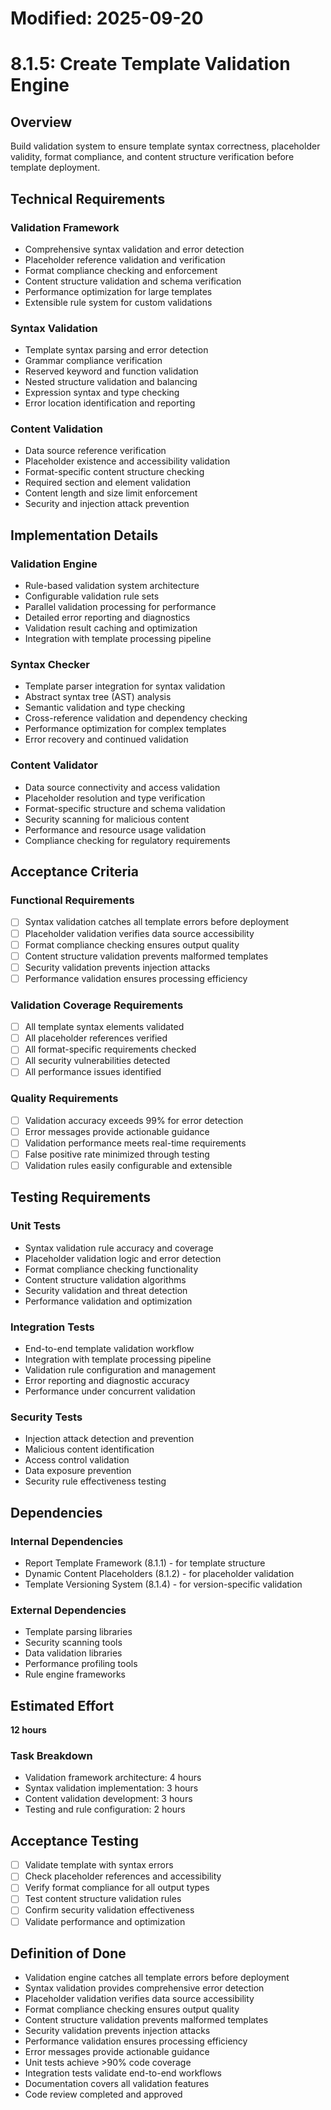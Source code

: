 # Modified: 2025-09-20

# 8.1.5: Create Template Validation Engine

## Overview
Build validation system to ensure template syntax correctness, placeholder validity, format compliance, and content structure verification before template deployment.

## Technical Requirements

### Validation Framework
- Comprehensive syntax validation and error detection
- Placeholder reference validation and verification
- Format compliance checking and enforcement
- Content structure validation and schema verification
- Performance optimization for large templates
- Extensible rule system for custom validations

### Syntax Validation
- Template syntax parsing and error detection
- Grammar compliance verification
- Reserved keyword and function validation
- Nested structure validation and balancing
- Expression syntax and type checking
- Error location identification and reporting

### Content Validation
- Data source reference verification
- Placeholder existence and accessibility validation
- Format-specific content structure checking
- Required section and element validation
- Content length and size limit enforcement
- Security and injection attack prevention

## Implementation Details

### Validation Engine
- Rule-based validation system architecture
- Configurable validation rule sets
- Parallel validation processing for performance
- Detailed error reporting and diagnostics
- Validation result caching and optimization
- Integration with template processing pipeline

### Syntax Checker
- Template parser integration for syntax validation
- Abstract syntax tree (AST) analysis
- Semantic validation and type checking
- Cross-reference validation and dependency checking
- Performance optimization for complex templates
- Error recovery and continued validation

### Content Validator
- Data source connectivity and access validation
- Placeholder resolution and type verification
- Format-specific structure and schema validation
- Security scanning for malicious content
- Performance and resource usage validation
- Compliance checking for regulatory requirements

## Acceptance Criteria

### Functional Requirements
- [ ] Syntax validation catches all template errors before deployment
- [ ] Placeholder validation verifies data source accessibility
- [ ] Format compliance checking ensures output quality
- [ ] Content structure validation prevents malformed templates
- [ ] Security validation prevents injection attacks
- [ ] Performance validation ensures processing efficiency

### Validation Coverage Requirements
- [ ] All template syntax elements validated
- [ ] All placeholder references verified
- [ ] All format-specific requirements checked
- [ ] All security vulnerabilities detected
- [ ] All performance issues identified

### Quality Requirements
- [ ] Validation accuracy exceeds 99% for error detection
- [ ] Error messages provide actionable guidance
- [ ] Validation performance meets real-time requirements
- [ ] False positive rate minimized through testing
- [ ] Validation rules easily configurable and extensible

## Testing Requirements

### Unit Tests
- Syntax validation rule accuracy and coverage
- Placeholder validation logic and error detection
- Format compliance checking functionality
- Content structure validation algorithms
- Security validation and threat detection
- Performance validation and optimization

### Integration Tests
- End-to-end template validation workflow
- Integration with template processing pipeline
- Validation rule configuration and management
- Error reporting and diagnostic accuracy
- Performance under concurrent validation

### Security Tests
- Injection attack detection and prevention
- Malicious content identification
- Access control validation
- Data exposure prevention
- Security rule effectiveness testing

## Dependencies

### Internal Dependencies
- Report Template Framework (8.1.1) - for template structure
- Dynamic Content Placeholders (8.1.2) - for placeholder validation
- Template Versioning System (8.1.4) - for version-specific validation

### External Dependencies
- Template parsing libraries
- Security scanning tools
- Data validation libraries
- Performance profiling tools
- Rule engine frameworks

## Estimated Effort
**12 hours**

### Task Breakdown
- Validation framework architecture: 4 hours
- Syntax validation implementation: 3 hours
- Content validation development: 3 hours
- Testing and rule configuration: 2 hours

## Acceptance Testing
- [ ] Validate template with syntax errors
- [ ] Check placeholder references and accessibility
- [ ] Verify format compliance for all output types
- [ ] Test content structure validation rules
- [ ] Confirm security validation effectiveness
- [ ] Validate performance and optimization

## Definition of Done
- Validation engine catches all template errors before deployment
- Syntax validation provides comprehensive error detection
- Placeholder validation verifies data source accessibility
- Format compliance checking ensures output quality
- Content structure validation prevents malformed templates
- Security validation prevents injection attacks
- Performance validation ensures processing efficiency
- Error messages provide actionable guidance
- Unit tests achieve >90% code coverage
- Integration tests validate end-to-end workflows
- Documentation covers all validation features
- Code review completed and approved
